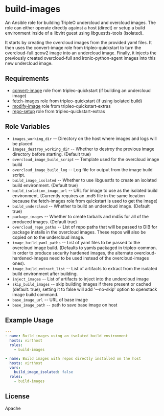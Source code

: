 build-images
============

An Ansible role for building TripleO undercloud and overcloud images. The role
can either operate directly against a host (direct) or setup a build
environment inside of a libvirt guest using libguestfs-tools (isolated).

It starts by creating the overcloud images from the provided yaml files. It
then uses the convert-image role from tripleo-quickstart to turn the
overcloud-full.qcow2 image into an undercloud image. Finally, it injects the
previously created overcloud-full and ironic-python-agent images into this
new undercloud image.

Requirements
------------

* [convert-image](https://opendev.org/openstack/tripleo-quickstart/tree/roles/convert-image) role from tripleo-quickstart (if building an undercloud image)
* [fetch-images](https://opendev.org/openstack/tripleo-quickstart/tree/roles/fetch-images) role from tripleo-quickstart (if using isolated build)
* [modify-image](https://opendev.org/openstack/tripleo-quickstart-extras/tree/roles/modify-image) role from tripleo-quickstart-extras
* [repo-setup](https://opendev.org/openstack/tripleo-quickstart-extras/tree/roles/repo-setup) role from tripleo-quickstart-extras

Role Variables
--------------

* `images_working_dir` -- Directory on the host where images and logs will be
   placed
* `images_destroy_working_dir` -- Whether to destroy the previous image
   directory before starting. (Default true)
* `overcloud_image_build_script` -- Template used for the overcloud image build
* `overcloud_image_build_log` -- Log file for output from the image build
   script.
* `build_image_isolated` -- Whether to use libguestfs to create an isolated
   build environment. (Default true)
* `build_isolation_image_url` -- URL for image to use as the isolated build
   environment. (Currently requires an .md5 file in the same location because
   the fetch-images role from quickstart is used to get the image)
* `build_undercloud` -- Whether to build an undercloud image. (Default true)
* `package_images` -- Whether to create tarballs and md5s for all of the
   produced images. (Default true)
* `overcloud_repo_paths` -- List of repo paths that will be passed to DIB for
   package installs in the overcloud images. These repos will also be copied on
   to the undercloud image.
* `image_build_yaml_paths` -- List of yaml files to be passed to the overcloud
   image build. (Defaults to yamls packaged in tripleo-common. In order to
   produce security hardened images, the alternate overcloud-hardened-images
   need to be used instead of the overcloud-images ones).
* `image_build_extract_list` -- List of artifacts to extract from the isolated
   build environment after building.
* `inject_images` -- List of artifacts to inject into the undercloud image
* `skip_build_images` -- skip building images if there present or cached
   (default: true), setting it to false will add '--no-skip' option to openstack
    image build command.
* `base_image_url` -- URL of base image
* `base_image_path` -- path to save base image on host

Example Usage
-------------

```yaml
---
- name: Build images using an isolated build environment
  hosts: virthost
  roles:
    - build-images

- name: Build images with repos directly installed on the host
  hosts: virthost
  vars:
    build_image_isolated: false
  roles:
    - build-images

```

License
-------

Apache
